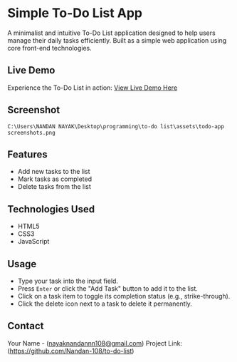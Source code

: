 # Simple To-Do List App

A minimalist and intuitive To-Do List application designed to help users manage their daily tasks efficiently. Built as a simple web application using core front-end technologies.

## Live Demo

Experience the To-Do List in action: [View Live Demo Here](https://to-do-list-g29l.onrender.com/)

## Screenshot
    C:\Users\NANDAN NAYAK\Desktop\programming\to-do list\assets\todo-app screenshots.png

## Features

* Add new tasks to the list
* Mark tasks as completed
* Delete tasks from the list

## Technologies Used

* HTML5
* CSS3
* JavaScript



## Usage

* Type your task into the input field.
* Press `Enter` or click the "Add Task" button to add it to the list.
* Click on a task item to toggle its completion status (e.g., strike-through).
* Click the delete icon next to a task to delete it permanently.


## Contact

Your Name - (nayaknandannn108@gmail.com)
Project Link: (https://github.com/Nandan-108/to-do-list)
